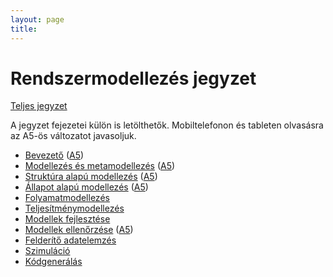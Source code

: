 ```yaml
---
layout: page
title:
---
```


# Rendszermodellezés jegyzet

[Teljes jegyzet](rendszermodellezes.pdf)

A jegyzet fejezetei külön is letölthetők. Mobiltelefonon és tableten olvasásra az A5-ös változatot javasoljuk.

* [Bevezető](bevezeto.pdf) ([A5](bevezeto-mobile.pdf))
* [Modellezés és metamodellezés](modellezes-es-metamodellezes.pdf) ([A5](modellezes-es-metamodellezes-mobile.pdf))
* [Struktúra alapú modellezés](struktura-alapu-modellezes.pdf) ([A5](struktura-alapu-modellezes-mobile.pdf))
* [Állapot alapú modellezés](allapot-alapu-modellezes.pdf) ([A5](allapot-alapu-modellezes-mobile.pdf))
* [Folyamatmodellezés](folyamatmodellezes.pdf)
* [Teljesítménymodellezés](teljesitmenymodellezes.pdf)
* [Modellek fejlesztése](modellek-fejlesztese.pdf)
* [Modellek ellenőrzése](modellek-ellenorzese.pdf) ([A5](modellek-ellenorzesemobile.pdf))
* [Felderítő adatelemzés](felderito-adatelemzes.pdf)
* [Szimuláció](szimulacio.pdf)
* [Kódgenerálás](kodgeneralas.pdf)
